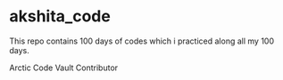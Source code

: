 # akshita_code
This repo contains 100 days of codes which i practiced along all my 100 days.

Arctic Code Vault Contributor
